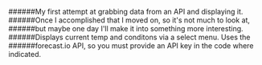 ######My first attempt at grabbing data from an API and displaying it.  
######Once I accomplished that I moved on, so it's not much to look at,  
######but maybe one day I'll make it into something more interesting.  
######Displays current temp and conditons via a select menu. Uses the  
######forecast.io API, so you must provide an API key in the code where indicated.
